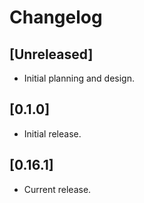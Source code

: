 # Changelog

## [Unreleased]

- Initial planning and design.

## [0.1.0]

- Initial release.

## [0.16.1]

- Current release.
